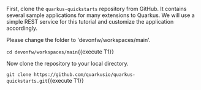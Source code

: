 First, clone the `quarkus-quickstarts` repository from GitHub. It contains several sample applications for many extensions to Quarkus. We will use a simple REST service for this tutorial and customize the application accordingly.


Please change the folder to &#39;devonfw/workspaces/main&#39;.

`cd devonfw/workspaces/main`{{execute T1}}



Now clone the repository to your local directory.

`git clone https://github.com/quarkusio/quarkus-quickstarts.git`{{execute T1}}

